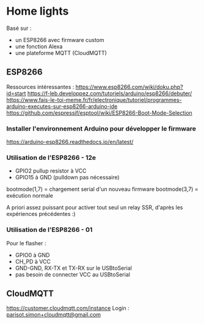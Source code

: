 # Home lights

Basé sur :
- un ESP8266 avec firmware custom
- une fonction Alexa
- une plateforme MQTT (CloudMQTT)

## ESP8266

Ressources intéressantes :
https://www.esp8266.com/wiki/doku.php?id=start
https://f-leb.developpez.com/tutoriels/arduino/esp8266/debuter/
https://www.fais-le-toi-meme.fr/fr/electronique/tutoriel/programmes-arduino-executes-sur-esp8266-arduino-ide
https://github.com/espressif/esptool/wiki/ESP8266-Boot-Mode-Selection

### Installer l'environnement Arduino pour développer le firmware

https://arduino-esp8266.readthedocs.io/en/latest/

### Utilisation de l'ESP8266 - 12e
- GPIO2 pullup resistor à VCC
- GPIO15 à GND (pulldown pas nécessaire)

bootmode(1,7) = chargement serial d'un nouveau firmware
bootmode(3,7) = exécution normale

A priori assez puissant pour activer tout seul un relay SSR, d'après les expériences précédentes :)

### Utilisation de l'ESP8266 - 01

Pour le flasher :
- GPIO0 à GND
- CH_PD à VCC
- GND-GND, RX-TX et TX-RX sur le USBtoSerial
- pas besoin de connecter VCC au USBtoSerial



## CloudMQTT

https://customer.cloudmqtt.com/instance
Login : parisot.simon+cloudmqtt@gmail.com
